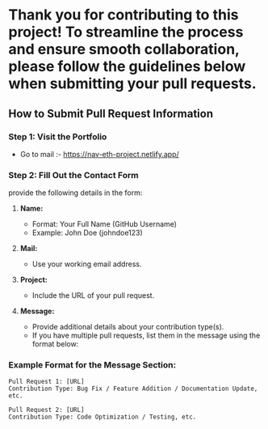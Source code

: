 
# Thank you for contributing to this project! To streamline the process and ensure smooth collaboration, please follow the guidelines below when submitting your pull requests.

## **How to Submit Pull Request Information**

### Step 1: Visit the Portfolio
- Go to  mail :- 
https://nav-eth-project.netlify.app/

### Step 2: Fill Out the Contact Form  provide the following details in the form:

1. **Name:**  
   - Format: Your Full Name (GitHub Username)  
   - Example: John Doe (johndoe123)

2. **Mail:**  
   - Use your working email address.  

3. **Project:**  
   - Include the URL of your pull request.  

4. **Message:**  
   - Provide additional details about your contribution type(s).  
   - If you have multiple pull requests, list them in the message using the format below:

### Example Format for the Message Section:
```plaintext
Pull Request 1: [URL]
Contribution Type: Bug Fix / Feature Addition / Documentation Update, etc.

Pull Request 2: [URL]
Contribution Type: Code Optimization / Testing, etc.
